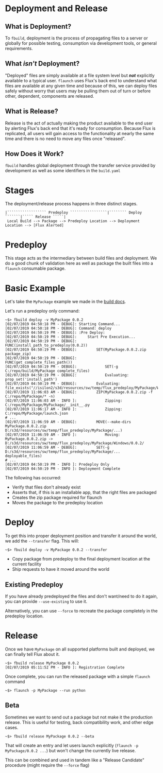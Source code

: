 # Deployment and Release

## What is Deployment?
To `fbuild`, deployment is the process of propagating files to a server or globally for possible testing, consumption via development tools, or general requirements.

## What _isn't_ Deployment?
"Deployed" files are simply available at a file system level but **_not_** explicitly available to a typical user. `flaunch` uses Flux's back end to understand what files are available at any given time and because of this, we can deploy files safely without worry that users may be pulling them out of turn or before other, dependent, components are released.

## What is Release?
Release is the act of actually making the product available to the end user by alerting Flux's back end that it's ready for consumption. Because Flux is replicated, all users will gain access to the functionality at nearly the same time and there is no need to move any files once "released".

## How Does it Work?
`fbuild` handles global deployment through the transfer service provided by development as well as some identifiers in the `build.yaml`

# Stages
The deployment/release process happens in three distinct stages.

```
|`````````````````` Predeploy `````````````````|```````` Deploy ```````|````` Release `````|
 Local Build --> Package --> Predeploy Location --> Deployment Location --> [Flux Alerted]
```

# Predeploy
This stage acts as the intermediary between build files and deployment. We do a good chunk of validation here as well as package the built files into a `flaunch` consumable package.

# Basic Example
Let's take the `MyPackage` example we made in the [build docs](buildyaml.md).


Let's run a predeploy only command:
```
~$> fbuild deploy -v MyPackage 0.0.2
[02/07/2019 04:50:18 PM - DEBUG]: Starting Command...
[02/07/2019 04:50:18 PM - DEBUG]: Command: deploy
[02/07/2019 04:50:19 PM - DEBUG]: :Pre Deploy:
[02/07/2019 04:50:19 PM - DEBUG]:     Start Pre Execution...
[02/07/2019 04:50:19 PM - DEBUG]:     FUNC(install_path_to_predeploy(0.0.2))
[02/07/2019 04:50:19 PM - DEBUG]:         SET(MyPackage.0.0.2.zip package_zip)
[02/07/2019 04:50:19 PM - DEBUG]:         FUNC(get_complete_files_path())
[02/07/2019 04:50:19 PM - DEBUG]:             SET(-g C:/repo/build/MyPackage complete_files)
[02/07/2019 04:50:19 PM - DEBUG]:             Evaluating: prop_set('install_path')
[02/07/2019 04:50:19 PM - DEBUG]:         Evaluating: file_exists("//isilon2/s3d/resources/sw/temp/flux_predeploy/MyPackage/Windows/0.0.2/MyPackage.0.0.2.zip")
[02/07/2019 11:06:03 AM - DEBUG]:         ZIP(MyPackage.0.0.2.zip -f C:/repo/MyPackage/* -n)
[02/07/2019 11:06:03 AM - INFO ]:             Zipping: C:/repo/MyPackage/MyPackage/__init__.py
[02/07/2019 11:06:17 AM - INFO ]:             Zipping: C:/repo/MyPackage/launch.json
# ...
[02/07/2019 11:06:59 AM - DEBUG]:         MOVE(--make-dirs MyPackage.0.0.2.zip D:/s3d/resources/sw/temp/flux_predeploy/MyPackage/...)
[02/07/2019 11:06:59 AM - INFO ]:             Moving: MyPackage.0.0.2.zip -> D:/s3d/resources/sw/temp/flux_predeploy/MyPackage/Windows/0.0.2/
[02/07/2019 11:06:59 AM - DEBUG]:         SET(-g D:/s3d/resources/sw/temp/flux_predeploy/MyPackage/... deployable_files)
# ...
[02/07/2019 04:50:19 PM - INFO ]: Predeploy Only
[02/07/2019 04:50:19 PM - INFO ]: Deployment Complete
```

The following has occurred:

* Verify that files don't already exist
* Asserts that, if this is an installable app, that the right files are packaged
* Creates the zip package required for flaunch
* Moves the package to the predeploy location

# Deploy
To get this into proper deployment position and transfer it around the world, we add the `--transfer` flag. This will:

```
~$> fbuild deploy -v MyPackage 0.0.2 --transfer
```

* Copy package from predeploy to the final deployment location at the current facility
* Ship requests to have it moved around the world

## Existing Predeploy
If you have already predeployed the files and don't want/need to do it again, you can provide `--use-existing` to use it.

Alternatively, you can use `--force` to recreate the package completely in the predeploy location.

# Release
Once we have `MyPackage` on all supported platforms built and deployed, we can finally tell Flux about it.

```
~$> fbuild release MyPackage 0.0.2
[02/07/2019 05:11:52 PM - INFO ]: Registration Complete
```

Once complete, you can run the released package with a simple `flaunch` command

```
~$> flaunch -p MyPackage --run python
```

## Beta
Sometimes we want to send out a package but not make it the production release. This is useful for testing, back compatibility work, and other edge cases.

```
~$> fbuild release MyPackage 0.0.2 --beta
```

That will create an entry and let users launch explicitly (`flaunch -p MyPackage/0.0.2 ...`) but won't change the currently live release.

This can be combined and used in tandem like a "Release Candidate" procedure (might require the `--force` flag)
